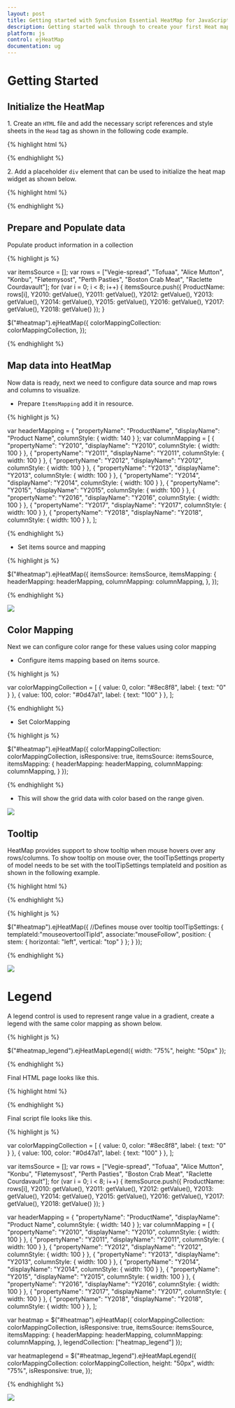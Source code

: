 ```yaml
---
layout: post
title: Getting started with Syncfusion Essential HeatMap for JavaScript
description: Getting started walk through to create your first Heat map.
platform: js
control: ejHeatMap
documentation: ug
---
```


# Getting Started


## Initialize the HeatMap

1\. Create an `HTML` file and add the necessary script references and style sheets in the `Head` tag as shown in the following code example.

{% highlight html %}

<!DOCTYPE html>
<html>
<head>
	<title>Getting Started With Diagram Control For Javascript</title>
	<!-- jQuery Script -->
	<script src="http://code.jquery.com/jquery-2.1.4.min.js"></script>
	<script src="http://cdnjs.cloudflare.com/ajax/libs/jquery-easing/1.3/jquery.easing.min.js"></script>
	<!--script to create Diagram-->
	<script src="http://cdn.syncfusion.com/{{ site.releaseversion }}/js/web/ej.web.all.min.js"></script>
</head>
<body></body>
</html>

{% endhighlight %}

2\. Add a placeholder `div` element that can be used to initialize the heat map widget as shown below.

{% highlight html %}
    
<body>
    <div id="heatmap"></div>
    <script type="text/javascript">
        $("#heatmap").ejHeatMap({
            width: "100%",
            height: "300px"
        });
    </script>
</body>

{% endhighlight %}

## Prepare and Populate data

Populate product information in a collection

{% highlight js %}

var itemsSource = [];
var rows = ["Vegie-spread", "Tofuaa", "Alice Mutton", "Konbu", "Fløtemysost", "Perth Pasties", "Boston Crab Meat", "Raclette Courdavault"];
for (var i = 0; i < 8; i++) {
    itemsSource.push({
        ProductName: rows[i],
        Y2010: getValue(),
        Y2011: getValue(),
        Y2012: getValue(),
        Y2013: getValue(),
        Y2014: getValue(),
        Y2015: getValue(),
        Y2016: getValue(),
        Y2017: getValue(),
        Y2018: getValue()
    });
}


$("#heatmap").ejHeatMap({
    colorMappingCollection: colorMappingCollection,
});

{% endhighlight %}

## Map data into HeatMap

Now data is ready, next we need to configure data source and map rows and columns to visualize.

* Prepare `ItemsMapping` add it in resource.

{% highlight js %}

var headerMapping = { "propertyName": "ProductName", "displayName": "Product Name", columnStyle: { width: 140 } };
var columnMapping = [
    { "propertyName": "Y2010", "displayName": "Y2010", columnStyle: { width: 100 } },
    { "propertyName": "Y2011", "displayName": "Y2011", columnStyle: { width: 100 } },
    { "propertyName": "Y2012", "displayName": "Y2012", columnStyle: { width: 100 } },
    { "propertyName": "Y2013", "displayName": "Y2013", columnStyle: { width: 100 } },
    { "propertyName": "Y2014", "displayName": "Y2014", columnStyle: { width: 100 } },
    { "propertyName": "Y2015", "displayName": "Y2015", columnStyle: { width: 100 } },
    { "propertyName": "Y2016", "displayName": "Y2016", columnStyle: { width: 100 } },
    { "propertyName": "Y2017", "displayName": "Y2017", columnStyle: { width: 100 } },
    { "propertyName": "Y2018", "displayName": "Y2018", columnStyle: { width: 100 } },
];
     
{% endhighlight %}

* Set items source and mapping

{% highlight js %}
             
$("#heatmap").ejHeatMap({
    itemsSource: itemsSource,
    itemsMapping: {
        headerMapping: headerMapping,
        columnMapping: columnMapping,
    },
});
            
{% endhighlight %}

![](Getting-Started_images/Getting-Started_img1.png)
 
## Color Mapping
  
Next we can configure color range for these values using color mapping
 
* Configure items mapping based on items source.
 
{% highlight js %}

var colorMappingCollection = [
    { value: 0, color: "#8ec8f8", label: { text: "0" } },
    { value: 100, color: "#0d47a1", label: { text: "100" } },
];
            
{% endhighlight %}

* Set ColorMapping
 
{% highlight js %}

$("#heatmap").ejHeatMap({
    colorMappingCollection: colorMappingCollection,
    isResponsive: true,
    itemsSource: itemsSource,
    itemsMapping: {
        headerMapping: headerMapping,
        columnMapping: columnMapping,
    }
});
            
{% endhighlight %}
 
* This will show the grid data with color based on the range given.

![](Getting-Started_images/Getting-Started_img2.png)

## Tooltip

HeatMap provides support to show tooltip when mouse hovers over any rows/columns. 
To show tooltip on mouse over, the toolTipSettings property of model needs to be set with the toolTipSettings templateId and position as shown in the following example.

{% highlight html %}

<!--Define tooltip template-->
<script type="text/x-jsrender" id="mouseovertoolTipId">
    <div class="tooltip-style">Custom Tooltip
        <div style="height:0px;width:100%;border:1px solid white;"></div>
            <table>
                <tr>
                    <td style="width:50px;">Year  </td>
                    <td>{{:data.Year}}</td>
                </tr>
                <tr>
                    <td>Value  </td>
                    <td>{{:cellValue}}</td>
                </tr>
            </table>
    </div>
</script>
{% endhighlight %}

{% highlight js %}

$("#heatmap").ejHeatMap({
    //Defines mouse over tooltip
    toolTipSettings: {
        templateId:"mouseovertoolTipId",
        associate:"mouseFollow",
        position: {
            stem: { horizontal: "left", vertical: "top" }
            };
         }
    });
            
{% endhighlight %}

![](Getting-Started_images/Getting-Started_img4.png)

# Legend

A legend control is used to represent range value in a gradient, create a legend with the same color mapping as shown below.
  
{% highlight js %}

$("#heatmap_legend").ejHeatMapLegend({
    width: "75%",
    height: "50px"
});
            
{% endhighlight %}

Final HTML page looks like this.

{% highlight html %}

<html>
    <body>
        <div id="heatmap"></div>
        <div id="heatmap_legend"></div>
    </body>
</html>

{% endhighlight %}

Final script file looks like this.

{% highlight js %}

var colorMappingCollection = [
    { value: 0, color: "#8ec8f8", label: { text: "0" } },
    { value: 100, color: "#0d47a1", label: { text: "100" } },
];

var itemsSource = [];
var rows = ["Vegie-spread", "Tofuaa", "Alice Mutton", "Konbu", "Fløtemysost", "Perth Pasties", "Boston Crab Meat", "Raclette Courdavault"];
for (var i = 0; i < 8; i++) {
    itemsSource.push({
        ProductName: rows[i], Y2010: getValue(), Y2011: getValue(), Y2012: getValue(), Y2013: getValue(),
        Y2014: getValue(), Y2015: getValue(), Y2016: getValue(), Y2017: getValue(), Y2018: getValue()
    });
}

var headerMapping = { "propertyName": "ProductName", "displayName": "Product Name", columnStyle: { width: 140 } };
var columnMapping = [
    { "propertyName": "Y2010", "displayName": "Y2010", columnStyle: { width: 100 } },
    { "propertyName": "Y2011", "displayName": "Y2011", columnStyle: { width: 100 } },
    { "propertyName": "Y2012", "displayName": "Y2012", columnStyle: { width: 100 } },
    { "propertyName": "Y2013", "displayName": "Y2013", columnStyle: { width: 100 } },
    { "propertyName": "Y2014", "displayName": "Y2014", columnStyle: { width: 100 } },
    { "propertyName": "Y2015", "displayName": "Y2015", columnStyle: { width: 100 } },
    { "propertyName": "Y2016", "displayName": "Y2016", columnStyle: { width: 100 } },
    { "propertyName": "Y2017", "displayName": "Y2017", columnStyle: { width: 100 } },
    { "propertyName": "Y2018", "displayName": "Y2018", columnStyle: { width: 100 } },
];

var heatmap = $("#heatmap").ejHeatMap({
    colorMappingCollection: colorMappingCollection,
    isResponsive: true,
    itemsSource: itemsSource,
    itemsMapping: {
        headerMapping: headerMapping,
        columnMapping: columnMapping,
    },
    legendCollection: ["heatmap_legend"]
});

var heatmaplegend = $("#heatmap_legend").ejHeatMapLegend({
    colorMappingCollection: colorMappingCollection,
    height: "50px",
    width: "75%",
    isResponsive: true,
});

{% endhighlight %}

![](Getting-Started_images/Getting-Started_img3.png)